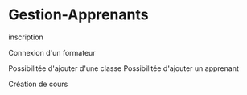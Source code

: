 # Gestion-Apprenants

inscription

Connexion d'un formateur 

Possibilitée d'ajouter d'une classe
Possibilitée d'ajouter un apprenant

Création de cours


